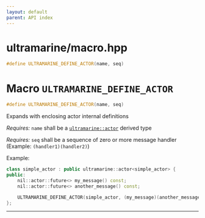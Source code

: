 ```yaml
---
layout: default
parent: API index
---
```


# ultramarine/macro.hpp

``` cpp
#define ULTRAMARINE_DEFINE_ACTOR(name, seq)
```

# Macro `ULTRAMARINE_DEFINE_ACTOR`

``` cpp
#define ULTRAMARINE_DEFINE_ACTOR(name, seq)
```

Expands with enclosing actor internal definitions

*Requires:* `name` shall be a [`ultramarine::actor`](doc_ultramarine__actor.md#standardese-ultramarine__actor) derived type

*Requires:* `seq` shall be a sequence of zero or more message handler (Example: `(handler1)(handler2)`)

Example:

``` cpp
class simple_actor : public ultramarine::actor<simple_actor> {
public:
    nil::actor::future<> my_message() const;
    nil::actor::future<> another_message() const;

    ULTRAMARINE_DEFINE_ACTOR(simple_actor, (my_message)(another_message));
};
```

-----
